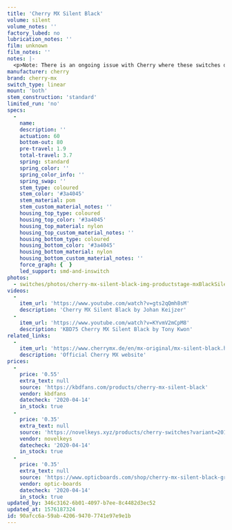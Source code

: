 ```yaml
---
title: 'Cherry MX Silent Black'
volume: silent
volume_notes: ''
factory_lubed: no
lubrication_notes: ''
film: unknown
film_notes: ''
notes: |-
  <p>Note: There is an ongoing issue with Cherry where these switches do not seem to be correctly weighted and are closer in feeling to Cherry MX Reds than Blacks. Updates on this issue can be found on this <a href="https://geekhack.org/index.php?topic=90801.400" target="_blank" rel="noopener">Geekhack thread</a></p>
manufacturer: cherry
brand: cherry-mx
switch_type: linear
mount: 'both'
stem_construction: 'standard'
limited_run: 'no'
specs:
  -
    name:
    description: ''
    actuation: 60
    bottom-out: 80
    pre-travel: 1.9
    total-travel: 3.7
    spring: standard
    spring_color: ''
    spring_color_info: ''
    spring_swap: ''
    stem_type: coloured
    stem_color: '#3a4045'
    stem_material: pom
    stem_custom_material_notes: ''
    housing_top_type: coloured
    housing_top_color: '#3a4045'
    housing_top_material: nylon
    housing_top_custom_material_notes: ''
    housing_bottom_type: coloured
    housing_bottom_color: '#3a4045'
    housing_bottom_material: nylon
    housing_bottom_custom_material_notes: ''
    force_graph: {  }
    led_support: smd-and-inswitch
photos:
  - switches/photos/cherry-mx-silent-black-img-productstage-mxBlackSilent@2x-368x368-1.png
videos:
  -
    item_url: 'https://www.youtube.com/watch?v=gts2qQmh8sM'
    description: 'Cherry MX Silent Black by Johan Keijzer'
  -
    item_url: 'https://www.youtube.com/watch?v=KYvmV2mCpM8'
    description: 'KBD75 Cherry MX Silent Black by Tony Kwon'
related_links:
  -
    item_url: 'https://www.cherrymx.de/en/mx-original/mx-silent-black.html'
    description: 'Official Cherry MX website'
prices:
  -
    price: '0.55'
    extra_text: null
    source: 'https://kbdfans.com/products/cherry-mx-silent-black'
    vendor: kbdfans
    datecheck: '2020-04-14'
    in_stock: true
  -
    price: '0.35'
    extra_text: null
    source: 'https://novelkeys.xyz/products/cherry-switches?variant=20188041281629'
    vendor: novelkeys
    datecheck: '2020-04-14'
    in_stock: true
  -
    price: '0.35'
    extra_text: null
    source: 'https://www.opticboards.com/shop/cherry-mx-silent-black-group-buy-extras/'
    vendor: optic-boards
    datecheck: '2020-04-14'
    in_stock: true
updated_by: 346c3162-6b01-4097-b7ee-8c4482d3ec52
updated_at: 1576187324
id: 90afcc6a-59ab-4206-9470-7741e97e9e1b
---
```

